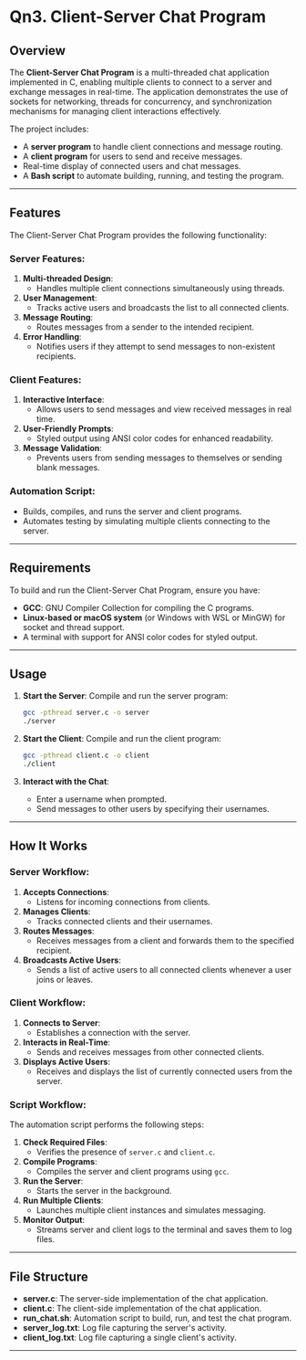# **Qn3. Client-Server Chat Program**

## **Overview**

The **Client-Server Chat Program** is a multi-threaded chat application implemented in C, enabling multiple clients to connect to a server and exchange messages in real-time. The application demonstrates the use of sockets for networking, threads for concurrency, and synchronization mechanisms for managing client interactions effectively.

The project includes:
- A **server program** to handle client connections and message routing.
- A **client program** for users to send and receive messages.
- Real-time display of connected users and chat messages.
- A **Bash script** to automate building, running, and testing the program.

---

## **Features**

The Client-Server Chat Program provides the following functionality:

### **Server Features**:
1. **Multi-threaded Design**:
   - Handles multiple client connections simultaneously using threads.
2. **User Management**:
   - Tracks active users and broadcasts the list to all connected clients.
3. **Message Routing**:
   - Routes messages from a sender to the intended recipient.
4. **Error Handling**:
   - Notifies users if they attempt to send messages to non-existent recipients.

### **Client Features**:
1. **Interactive Interface**:
   - Allows users to send messages and view received messages in real time.
2. **User-Friendly Prompts**:
   - Styled output using ANSI color codes for enhanced readability.
3. **Message Validation**:
   - Prevents users from sending messages to themselves or sending blank messages.

### **Automation Script**:
- Builds, compiles, and runs the server and client programs.
- Automates testing by simulating multiple clients connecting to the server.

---

## **Requirements**

To build and run the Client-Server Chat Program, ensure you have:
- **GCC**: GNU Compiler Collection for compiling the C programs.
- **Linux-based or macOS system** (or Windows with WSL or MinGW) for socket and thread support.
- A terminal with support for ANSI color codes for styled output.

---

## **Usage**

1. **Start the Server**:
   Compile and run the server program:
   ```bash
   gcc -pthread server.c -o server
   ./server
   ```

2. **Start the Client**:
   Compile and run the client program:
   ```bash
   gcc -pthread client.c -o client
   ./client
   ```

3. **Interact with the Chat**:
   - Enter a username when prompted.
   - Send messages to other users by specifying their usernames.

---

## **How It Works**

### **Server Workflow**:
1. **Accepts Connections**:
   - Listens for incoming connections from clients.
2. **Manages Clients**:
   - Tracks connected clients and their usernames.
3. **Routes Messages**:
   - Receives messages from a client and forwards them to the specified recipient.
4. **Broadcasts Active Users**:
   - Sends a list of active users to all connected clients whenever a user joins or leaves.

### **Client Workflow**:
1. **Connects to Server**:
   - Establishes a connection with the server.
2. **Interacts in Real-Time**:
   - Sends and receives messages from other connected clients.
3. **Displays Active Users**:
   - Receives and displays the list of currently connected users from the server.

### **Script Workflow**:
The automation script performs the following steps:
1. **Check Required Files**:
   - Verifies the presence of `server.c` and `client.c`.
2. **Compile Programs**:
   - Compiles the server and client programs using `gcc`.
3. **Run the Server**:
   - Starts the server in the background.
4. **Run Multiple Clients**:
   - Launches multiple client instances and simulates messaging.
5. **Monitor Output**:
   - Streams server and client logs to the terminal and saves them to log files.

---

## **File Structure**

- **server.c**: The server-side implementation of the chat application.
- **client.c**: The client-side implementation of the chat application.
- **run_chat.sh**: Automation script to build, run, and test the chat program.
- **server_log.txt**: Log file capturing the server's activity.
- **client_log.txt**: Log file capturing a single client's activity.

---


